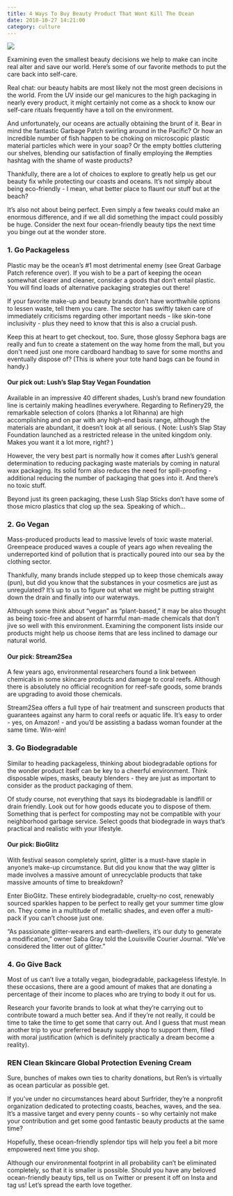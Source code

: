 ```yaml
---
title: 4 Ways To Buy Beauty Product That Wont Kill The Ocean
date: 2018-10-27 14:21:00
category: culture
---
```


![](/images/4.jpg)

Examining even the smallest beauty decisions we help to make can incite real alter and save our world. Here’s some of our favorite methods to put the care back into self-care.

Real chat: our beauty habits are most likely not the most green decisions in the world. From the UV inside our gel manicures to the high packaging in nearly every product, it might certainly not come as a shock to know our self-care rituals frequently have a toll on the environment.

And unfortunately, our oceans are actually obtaining the brunt of it. Bear in mind the fantastic Garbage Patch swirling around in the Pacific? Or how an incredible number of fish happen to be choking on microscopic plastic material particles which were in your soap? Or the empty bottles cluttering our shelves, blending our satisfaction of finally employing the #empties hashtag with the shame of waste products?

<!-- more -->

Thankfully, there are a lot of choices to explore to greatly help us get our beauty fix while protecting our coasts and oceans. It’s not simply about being eco-friendly - I mean, what better place to flaunt our stuff but at the beach?

It’s also not about being perfect. Even simply a few tweaks could make an enormous difference, and if we all did something the impact could possibly be huge. Consider the next four ocean-friendly beauty tips the next time you binge out at the wonder store.

### 1. Go Packageless

Plastic may be the ocean’s #1 most detrimental enemy (see Great Garbage Patch reference over). If you wish to be a part of keeping the ocean somewhat clearer and cleaner, consider a goods that don’t entail plastic. You will find loads of alternative packaging strategies out there!

If your favorite make-up and beauty brands don’t have worthwhile options to lessen waste, tell them you care. The sector has swiftly taken care of immediately criticisms regarding other important needs - like skin-tone inclusivity - plus they need to know that this is also a crucial push.

Keep this at heart to get checkout, too. Sure, those glossy Sephora bags are really and fun to create a statement on the way home from the mall, but you don't need just one more cardboard handbag to save for some months and eventually dispose of? (This is where your tote hand bags can be found in handy.)

#### Our pick out: Lush’s Slap Stay Vegan Foundation

Available in an impressive 40 different shades, Lush’s brand new foundation line is certainly making headlines everywhere. Regarding to Refinery29, the remarkable selection of colors (thanks a lot Rihanna) are high accomplishing and on par with any high-end basis range, although the materials are abundant, it doesn’t look at all serious. ( Note: Lush’s Slap Stay Foundation launched as a restricted release in the united kingdom only. Makes you want it a lot more, right? )

However, the very best part is normally how it comes after Lush’s general determination to reducing packaging waste materials by coming in natural wax packaging. Its solid form also reduces the need for spill-proofing - additional reducing the number of packaging that goes into it. And there’s no toxic stuff.

Beyond just its green packaging, these Lush Slap Sticks don’t have some of those micro plastics that clog up the sea. Speaking of which…

### 2. Go Vegan
Mass-produced products lead to massive levels of toxic waste material. Greenpeace produced waves a couple of years ago when revealing the underreported kind of pollution that is practically poured into our sea by the clothing sector.

Thankfully, many brands include stepped up to keep those chemicals away (pun), but did you know that the substances in your cosmetics are just as unregulated? It’s up to us to figure out what we might be putting straight down the drain and finally into our waterways.

Although some think about “vegan” as “plant-based,” it may be also thought as being toxic-free and absent of harmful man-made chemicals that don’t jive so well with this environment. Examining the component lists inside our products might help us choose items that are less inclined to damage our natural world.

#### Our pick: Stream2Sea

A few years ago, environmental researchers found a link between chemicals in some skincare products and damage to coral reefs. Although there is absolutely no official recognition for reef-safe goods, some brands are upgrading to avoid those chemicals.

Stream2Sea offers a full type of hair treatment and sunscreen products that guarantees against any harm to coral reefs or aquatic life. It’s easy to order - yes, on Amazon! - and you’d be assisting a badass woman founder at the same time. Win-win!

### 3. Go Biodegradable

Similar to heading packageless, thinking about biodegradable options for the wonder product itself can be key to a cheerful environment. Think disposable wipes, masks, beauty blenders - they are just as important to consider as the product packaging of them.

Of study course, not everything that says its biodegradable is landfill or drain friendly. Look out for how goods educate you to dispose of them. Something that is perfect for composting may not be compatible with your neighborhood garbage service. Select goods that biodegrade in ways that’s practical and realistic with your lifestyle.

#### Our pick: BioGlitz

With festival season completely sprint, glitter is a must-have staple in anyone’s make-up circumstance. But did you know that the way glitter is made involves a massive amount of unrecyclable products that take massive amounts of time to breakdown?

Enter BioGlitz. These entirely biodegradable, cruelty-no cost, renewably sourced sparkles happen to be perfect to really get your summer time glow on. They come in a multitude of metallic shades, and even offer a multi-pack if you can’t choose just one.

“As passionate glitter-wearers and earth-dwellers, it’s our duty to generate a modification,” owner Saba Gray told the Louisville Courier Journal. “We’ve considered the litter out of glitter.”

### 4. Go Give Back

Most of us can’t live a totally vegan, biodegradable, packageless lifestyle. In these occasions, there are a good amount of makes that are donating a percentage of their income to places who are trying to body it out for us.

Research your favorite brands to look at what they’re carrying out to contribute toward a much better sea. And if they’re not really, it could be time to take the time to get some that carry out. And I guess that must mean another trip to your preferred beauty supply shop to support them, filled with moral justification (which is definitely practically a dream become a reality).

### REN Clean Skincare Global Protection Evening Cream

Sure, bunches of makes own ties to charity donations, but Ren’s is virtually as ocean particular as possible get.

If you’ve under no circumstances heard about Surfrider, they’re a nonprofit organization dedicated to protecting coasts, beaches, waves, and the sea. It’s a massive target and every penny counts - so why certainly not make your contribution and get some good fantastic beauty products at the same time?

Hopefully, these ocean-friendly splendor tips will help you feel a bit more empowered next time you shop.

Although our environmental footprint in all probability can’t be eliminated completely, so that it is smaller is possible. Should you have any beloved ocean-friendly beauty tips, tell us on Twitter or present it off on Insta and tag us! Let’s spread the earth love together.